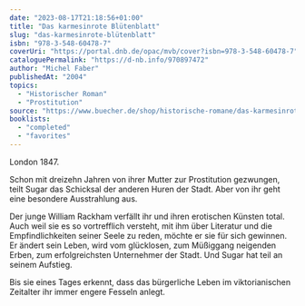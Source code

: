 ```yaml
---
date: "2023-08-17T21:18:56+01:00"
title: "Das karmesinrote Blütenblatt"
slug: "das-karmesinrote-blütenblatt"
isbn: "978-3-548-60478-7"
coverUri: "https://portal.dnb.de/opac/mvb/cover?isbn=978-3-548-60478-7"
cataloguePermalink: "https://d-nb.info/970897472"
author: "Michel Faber"
publishedAt: "2004"
topics:
  - "Historischer Roman"
  - "Prostitution"
source: "https://www.buecher.de/shop/historische-romane/das-karmesinrote-bluetenblatt/faber-michel/products_products/detail/prod_id/12800524/"
booklists:
  - "completed"
  - "favorites"
---
```

London 1847.

Schon mit dreizehn Jahren von ihrer Mutter zur Prostitution gezwungen, teilt 
Sugar das Schicksal der anderen Huren der Stadt. Aber von ihr geht eine 
besondere Ausstrahlung aus.

Der junge William Rackham verfällt ihr und ihren erotischen Künsten total. Auch 
weil sie es so vortrefflich versteht, mit ihm über Literatur und die 
Empfindlichkeiten seiner Seele zu reden, möchte er sie für sich gewinnen. Er 
ändert sein Leben, wird vom glücklosen, zum Müßiggang neigenden Erben, zum 
erfolgreichsten Unternehmer der Stadt. Und Sugar hat teil an seinem Aufstieg. 

Bis sie eines Tages erkennt, dass das bürgerliche Leben im viktorianischen 
Zeitalter ihr immer engere Fesseln anlegt.